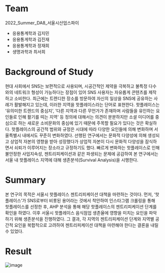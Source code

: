 
# Team
2022_Summer_DA8_서울시산업스파이
* 응용통계학과 김지민 
* 응용통게학과 김진재
* 응용통계학과 정재희
* 생명과학과 최서희

# Background of Study
현대 사회에서 SNS는 보편적으로 사용되며, 시공간적인 제약을 극복하고 불특정 다수와의 네트워크 형성이 가능하다는 장점이 있어 SNS 사용자는 자유롭게 콘텐츠를 제작하고 소비한다. 최근에는 트렌디한 장소를 방문하여 자신의 일상을 SNS에 공유하는 사례가 활발해지고 있는데, 이러한 지역을 핫플레이스라는 단어로 표현한다. 핫플레이스는 ‘유의미한 트렌드의 중심지’, ’다른 지역과 다른 무언가가 존재하며 사람들을 유인하는 요인들로 인해 활기를 띠는 지역‘ 등 정의에 대해서는 의견이 분분하지만 소셜 미디어를 중심으로 하는 새로운 소비문화의 중심에 있기 때문에 주목할 필요가 있다는 것은 확실하다. 핫플레이스의 공간적 범위와 규정은 시대에 따라 다양한 요인들에 의해 변화하며 서울특별시 내에서도 꾸준히 변화하였다. 선행된 연구에서는 문화적 다양성에 의해 생성되고 상업적 자본의 영향을 받아 성장했다가 상업적 자본이 다시 문화적 다양성을 잠식하면서 쇠퇴가 이루어지는 장소라고 규정하기도 했다. 빠르게 변화하는 핫플레이스로 인해 불안정한 사업지속성, 젠트리피케이션과 같은 파생되는 문제에 공감하여 본 연구에서는 서울 내 핫플레이스 지역에 대해 생존분석(Survival Analysis)을 시행한다.

# Summary
본 연구의 목적은 서울시 핫플레이스 젠트리피케이션 대책을 마련하는 것이다. 먼저, ‘핫플레이스’가 SNS로부터 비롯된 용어라는 것에서 착안하여 인스타그램 크롤링을 통해 핫플레이스를 선정한 후, AHP 분석을 통해 해당 핫플레이스의 젠트리피케이션 단계를 확인을 하였다. 이후 서울시 핫플레이스 음식점업 생존율에 영향을 미치는 요인을 파악하기 위해 생존분석을 진행하였다. 그 결과, 각 지역의 젠트리피케이션 단계와 지역별 공간적 요인을 복합적으로 고려하여 젠트리피케이션 대책을 마련해야 한다는 결론을 내릴 수 있었다. 

# Result
![image](https://user-images.githubusercontent.com/100953434/184644219-d6438107-c728-495d-9f46-ce141793a3a4.png)

